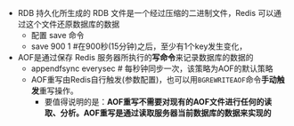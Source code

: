 * RDB 持久化所生成的 RDB 文件是一个经过压缩的二进制文件，Redis 可以通过这个文件还原数据库的数据
  * 配置 save 命令 
  *  save 900 1       #在900秒(15分钟)之后，至少有1个key发生变化，
* AOF是通过保存 Redis 服务器所执行的**写命令**来记录数据库的数据的
  *   appendfsync everysec  # 每秒钟同步一次，该策略为AOF的默认策略
  * AOF重写由Redis自行触发(参数配置)，也可以用`BGREWRITEAOF`命令**手动触发**重写操作。
    * 要值得说明的是：**AOF重写不需要对现有的AOF文件进行任何的读取、分析。AOF重写是通过读取服务器当前数据库的数据来实现的**